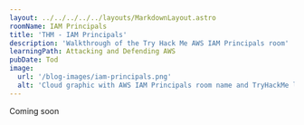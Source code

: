 ```yaml
---
layout: ../../../../../layouts/MarkdownLayout.astro
roomName: IAM Principals
title: 'THM - IAM Principals'
description: 'Walkthrough of the Try Hack Me AWS IAM Principals room'
learningPath: Attacking and Defending AWS
pubDate: Tod
image:
  url: '/blog-images/iam-principals.png'
  alt: 'Cloud graphic with AWS IAM Principals room name and TryHackMe logo.'
---
```


Coming soon

